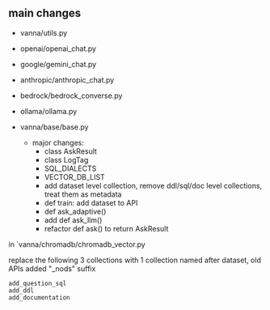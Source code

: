 

## main changes

- vanna/utils.py
- openai/openai_chat.py
- google/gemini_chat.py
- anthropic/anthropic_chat.py
- bedrock/bedrock_converse.py
- ollama/ollama.py

- vanna/base/base.py
    - major changes:
        - class AskResult
        - class LogTag
        - SQL_DIALECTS
        - VECTOR_DB_LIST
        - add dataset level collection, remove ddl/sql/doc level collections, treat them as metadata
        - def train: add dataset to API
        - def ask_adaptive()
        - add def ask_llm()
        - refactor def ask() to return AskResult


in `vanna/chromadb/chromadb_vector.py

replace the following 3 collections with 1 collection
named after dataset, old APIs added "_nods" suffix
```
add_question_sql
add_ddl
add_documentation
```